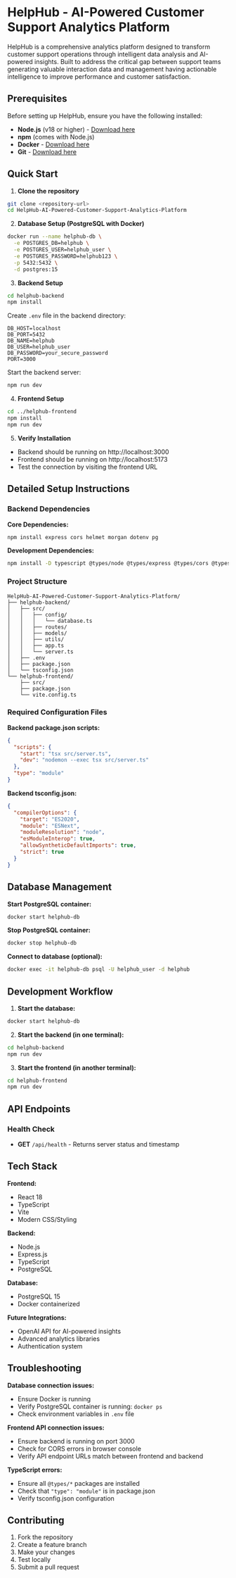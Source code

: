 # HelpHub - AI-Powered Customer Support Analytics Platform

HelpHub is a comprehensive analytics platform designed to transform customer support operations through intelligent data analysis and AI-powered insights. Built to address the critical gap between support teams generating valuable interaction data and management having actionable intelligence to improve performance and customer satisfaction.

## Prerequisites

Before setting up HelpHub, ensure you have the following installed:

- **Node.js** (v18 or higher) - [Download here](https://nodejs.org/)
- **npm** (comes with Node.js)
- **Docker** - [Download here](https://www.docker.com/products/docker-desktop)
- **Git** - [Download here](https://git-scm.com/)

## Quick Start

1. **Clone the repository**
```bash
git clone <repository-url>
cd HelpHub-AI-Powered-Customer-Support-Analytics-Platform
```

2. **Database Setup (PostgreSQL with Docker)**
```bash
docker run --name helphub-db \
  -e POSTGRES_DB=helphub \
  -e POSTGRES_USER=helphub_user \
  -e POSTGRES_PASSWORD=helphub123 \
  -p 5432:5432 \
  -d postgres:15
```

3. **Backend Setup**
```bash
cd helphub-backend
npm install
```

Create `.env` file in the backend directory:
```env
DB_HOST=localhost
DB_PORT=5432
DB_NAME=helphub
DB_USER=helphub_user
DB_PASSWORD=your_secure_password
PORT=3000
```

Start the backend server:
```bash
npm run dev
```

4. **Frontend Setup**
```bash
cd ../helphub-frontend
npm install
npm run dev
```

5. **Verify Installation**
- Backend should be running on http://localhost:3000
- Frontend should be running on http://localhost:5173
- Test the connection by visiting the frontend URL

## Detailed Setup Instructions

### Backend Dependencies

**Core Dependencies:**
```bash
npm install express cors helmet morgan dotenv pg
```

**Development Dependencies:**
```bash
npm install -D typescript @types/node @types/express @types/cors @types/morgan @types/pg tsx nodemon
```

### Project Structure

```
HelpHub-AI-Powered-Customer-Support-Analytics-Platform/
├── helphub-backend/
│   ├── src/
│   │   ├── config/
│   │   │   └── database.ts
│   │   ├── routes/
│   │   ├── models/
│   │   ├── utils/
│   │   ├── app.ts
│   │   └── server.ts
│   ├── .env
│   ├── package.json
│   └── tsconfig.json
└── helphub-frontend/
    ├── src/
    ├── package.json
    └── vite.config.ts
```

### Required Configuration Files

**Backend package.json scripts:**
```json
{
  "scripts": {
    "start": "tsx src/server.ts",
    "dev": "nodemon --exec tsx src/server.ts"
  },
  "type": "module"
}
```

**Backend tsconfig.json:**
```json
{
  "compilerOptions": {
    "target": "ES2020",
    "module": "ESNext",
    "moduleResolution": "node",
    "esModuleInterop": true,
    "allowSyntheticDefaultImports": true,
    "strict": true
  }
}
```

## Database Management

**Start PostgreSQL container:**
```bash
docker start helphub-db
```

**Stop PostgreSQL container:**
```bash
docker stop helphub-db
```

**Connect to database (optional):**
```bash
docker exec -it helphub-db psql -U helphub_user -d helphub
```

## Development Workflow

1. **Start the database:**
```bash
docker start helphub-db
```

2. **Start the backend (in one terminal):**
```bash
cd helphub-backend
npm run dev
```

3. **Start the frontend (in another terminal):**
```bash
cd helphub-frontend
npm run dev
```

## API Endpoints

### Health Check
- **GET** `/api/health` - Returns server status and timestamp

## Tech Stack

**Frontend:**
- React 18
- TypeScript
- Vite
- Modern CSS/Styling

**Backend:**
- Node.js
- Express.js
- TypeScript
- PostgreSQL

**Database:**
- PostgreSQL 15
- Docker containerized

**Future Integrations:**
- OpenAI API for AI-powered insights
- Advanced analytics libraries
- Authentication system

## Troubleshooting

**Database connection issues:**
- Ensure Docker is running
- Verify PostgreSQL container is running: `docker ps`
- Check environment variables in `.env` file

**Frontend API connection issues:**
- Ensure backend is running on port 3000
- Check for CORS errors in browser console
- Verify API endpoint URLs match between frontend and backend

**TypeScript errors:**
- Ensure all `@types/*` packages are installed
- Check that `"type": "module"` is in package.json
- Verify tsconfig.json configuration

## Contributing

1. Fork the repository
2. Create a feature branch
3. Make your changes
4. Test locally
5. Submit a pull request
